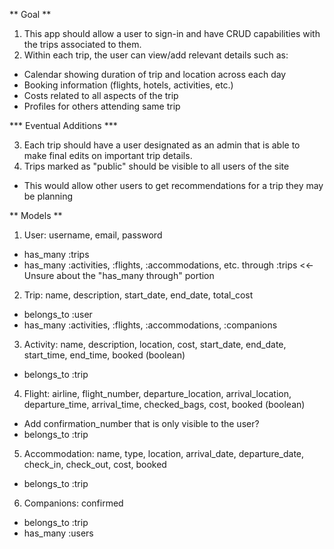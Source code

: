 ** Goal **

1. This app should allow a user to sign-in and have CRUD capabilities with the trips associated to them.
2. Within each trip, the user can view/add relevant details such as:
 - Calendar showing duration of trip and location across each day
 - Booking information (flights, hotels, activities, etc.)
 - Costs related to all aspects of the trip
 - Profiles for others attending same trip

*** Eventual Additions ***

3. Each trip should have a user designated as an admin that is able to make final edits on important trip details.
4. Trips marked as "public" should be visible to all users of the site
 - This would allow other users to get recommendations for a trip they may be planning


** Models **

1. User: username, email, password
 - has_many :trips
 - has_many :activities, :flights, :accommodations, etc. through :trips <<- Unsure about the "has_many through" portion

2. Trip: name, description, start_date, end_date, total_cost
 - belongs_to :user
 - has_many :activities, :flights, :accommodations, :companions

3. Activity: name, description, location, cost, start_date, end_date, start_time, end_time, booked (boolean)
 - belongs_to :trip

4. Flight: airline, flight_number, departure_location, arrival_location, departure_time, arrival_time, checked_bags, cost, booked (boolean)
 - Add confirmation_number that is only visible to the user?
 - belongs_to :trip

5. Accommodation: name, type, location, arrival_date, departure_date, check_in, check_out, cost, booked
 - belongs_to :trip

6. Companions: confirmed
 - belongs_to :trip
 - has_many :users
